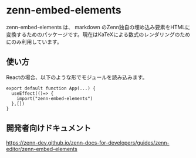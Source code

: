 # zenn-embed-elements

zenn-embed-elements は、 markdown のZenn独自の埋め込み要素をHTMLに変換するためのパッケージです。現在はKaTeXによる数式のレンダリングのためにのみ利用しています。

## 使い方

Reactの場合、以下のような形でモジュールを読み込みます。

```tsx
export default function App(...) {
  useEffect(()=> {
    import("zenn-embed-elements")
  },[])
}
```

## 開発者向けドキュメント

https://zenn-dev.github.io/zenn-docs-for-developers/guides/zenn-editor/zenn-embed-elements
